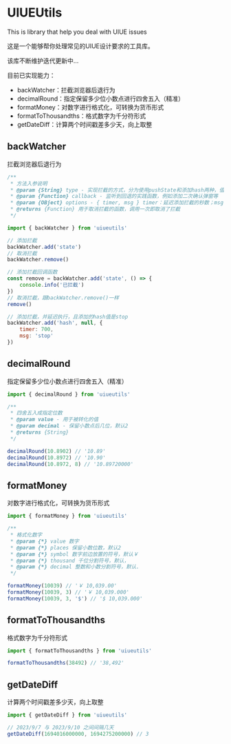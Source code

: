 # UIUEUtils
This is library that help you deal with UIUE issues

这是一个能够帮你处理常见的UIUE设计要求的工具库。

该库不断维护迭代更新中...

目前已实现能力：
- backWatcher：拦截浏览器后退行为
- decimalRound：指定保留多少位小数点进行四舍五入（精准）
- formatMoney：对数字进行格式化，可转换为货币形式
- formatToThousandths：格式数字为千分符形式
- getDateDiff：计算两个时间戳差多少天，向上取整

## backWatcher
拦截浏览器后退行为

```js
/**
 * 方法入参说明
 * @param {String} type - 实现拦截的方式，分为使用pushState和添加hash两种，值对应为 state 和 hash
 * @param {Function} callback - 监听到回退的实践函数，例如添加二次确认弹窗等
 * @param {OBject} options - { timer, msg } timer：延迟添加拦截的秒数；msg：添加的state值或hash值
 * @returns {Function} 用于取消拦截的函数，调用一次即取消了拦截
 */

import { backWatcher } from 'uiueutils'

// 添加拦截
backWatcher.add('state')
// 取消拦截
backWatcher.remove()

// 添加拦截回调函数
const remove = backWatcher.add('state', () => {
    console.info('已拦截')
})
// 取消拦截，跟backWatcher.remove()一样
remove()

// 添加拦截，并延迟执行，且添加的hash值是stop
backWatcher.add('hash', null, {
    timer: 700,
    msg: 'stop'
})
```



## decimalRound
指定保留多少位小数点进行四舍五入（精准）
```js
import { decimalRound } from 'uiueutils'

/**
 * 四舍五入成指定位数
 * @param value - 用于被转化的值
 * @param decimal - 保留小数点后几位，默认2
 * @returns {String}
 */

decimalRound(10.8902) // '10.89'
decimalRound(10.8972) // '10.90'
decimalRound(10.8972, 8) // '10.89720000'
```

## formatMoney
对数字进行格式化，可转换为货币形式
```js
import { formatMoney } from 'uiueutils'

/**
 * 格式化数字
 * @param {*} value 数字
 * @param {*} places 保留小数位数，默认2
 * @param {*} symbol 数字前边放置的符号，默认￥
 * @param {*} thousand 千位分割符号，默认，
 * @param {*} decimal 整数和小数分割符号，默认.
 */

formatMoney(10039) // '￥ 10,039.00'
formatMoney(10039, 3) // '￥ 10,039.000'
formatMoney(10039, 3, '$') // '$ 10,039.000'
```

## formatToThousandths
格式数字为千分符形式
```js
import { formatToThousandths } from 'uiueutils'

formatToThousandths(38492) // '38,492'
```

## getDateDiff
计算两个时间戳差多少天，向上取整
```js
import { getDateDiff } from 'uiueutils'

// 2023/9/7 与 2023/9/10 之间间隔几天
getDateDiff(1694016000000, 1694275200000) // 3
```